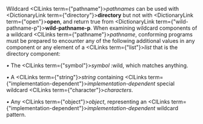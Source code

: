  



Wildcard <ClLinks  term={"pathname"}><i>pathnames</i></ClLinks> can be used with <DictionaryLink  term={"directory"}><b>directory</b></DictionaryLink> but not with <DictionaryLink  term={"open"}><b>open</b></DictionaryLink>, and return true from <DictionaryLink  term={"wild-pathname-p"}><b>wild-pathname-p</b></DictionaryLink>. When examining wildcard components of a wildcard <ClLinks  term={"pathname"}><i>pathname</i></ClLinks>, conforming programs must be prepared to encounter any of the following additional values in any component or any element of a <ClLinks  term={"list"}><i>list</i></ClLinks> that is the directory component: 



*•* The <ClLinks  term={"symbol"}><i>symbol</i></ClLinks> :wild, which matches anything. 



*•* A <ClLinks  term={"string"}><i>string</i></ClLinks> containing <ClLinks  term={"implementation-dependent"}><i>implementation-dependent</i></ClLinks> special wildcard <ClLinks  term={"character"}><i>characters</i></ClLinks>. 



*•* Any <ClLinks  term={"object"}><i>object</i></ClLinks>, representing an <ClLinks  term={"implementation-dependent"}><i>implementation-dependent</i></ClLinks> wildcard pattern. 







 



 



